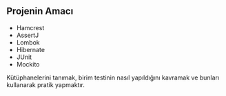 ## Projenin Amacı

* Hamcrest
* AssertJ
* Lombok
* Hibernate
* JUnit
* Mockito<br>

Kütüphanelerini tanımak, birim testinin nasıl yapıldığını kavramak ve bunları kullanarak pratik yapmaktır.

